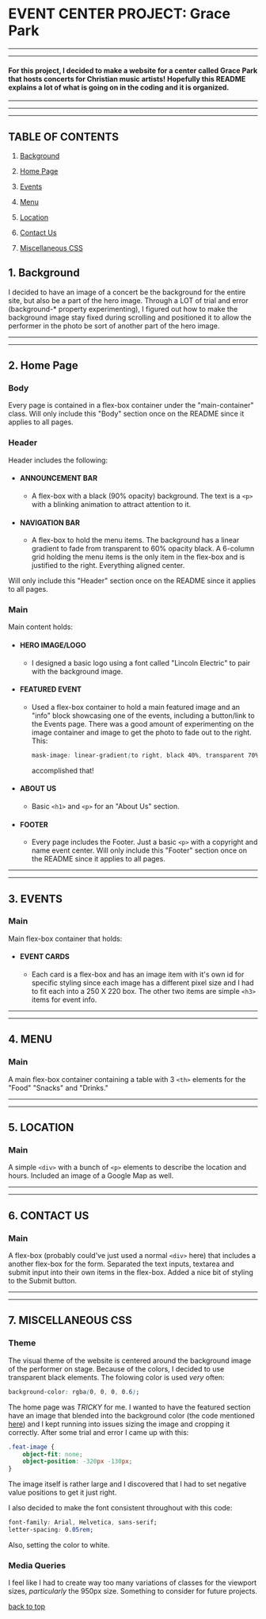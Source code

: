 # EVENT CENTER PROJECT: Grace Park
---
---

#### For this project, I decided to make a website for a center called Grace Park that hosts concerts for Christian music artists! Hopefully this README explains a lot of what is going on in the coding and it is organized.

---
---
---


## TABLE OF CONTENTS

1. [Background](#1-background)

2. [Home Page](#2-home-page)

3. [Events](#3-events)

4. [Menu](#4-menu)

5. [Location](#5-location)

6. [Contact Us](#6-contact-us)

7. [Miscellaneous CSS](#7-miscellaneous-css)

## 1. Background

I decided to have an image of a concert be the background for the entire site, but also be a part of the hero image. Through a LOT of trial and error (background-* property experimenting), I figured out how to make the background image stay fixed during scrolling and positioned it to allow the performer in the photo be sort of another part of the hero image.

---
---

## 2. Home Page

### Body

Every page is contained in a flex-box container under the "main-container" class. Will only include this "Body" section once on the README since it applies to all pages.

### Header

Header includes the following:

- #### ANNOUNCEMENT BAR

  - A flex-box with a black (90% opacity) background. The text is a `<p>` with a blinking animation to attract attention to it.

- #### NAVIGATION BAR

  - A flex-box to hold the menu items. The background has a linear gradient to fade from transparent to 60% opacity black. A 6-column grid holding the menu items is the only item in the flex-box and is justified to the right. Everything aligned center.

Will only include this "Header" section once on the README since it applies to all pages.

### Main

Main content holds:

- #### HERO IMAGE/LOGO

  - I designed a basic logo using a font called "Lincoln Electric" to pair with the background image.

- #### FEATURED EVENT

  - Used a flex-box container to hold a main featured image and an "info" block showcasing one of the events, including a button/link to the Events page. There was a good amount of experimenting on the image container and image to get the photo to fade out to the right. This:
    ```css
    mask-image: linear-gradient(to right, black 40%, transparent 70%);
     ```
    accomplished that!

- #### ABOUT US

  - Basic `<h1>` and `<p>` for an "About Us" section.

- #### FOOTER

  - Every page includes the Footer. Just a basic `<p>` with a copyright and name event center. Will only include this "Footer" section once on the README since it applies to all pages.

---
---

## 3. EVENTS

### Main

Main flex-box container that holds:

- #### EVENT CARDS
  - Each card is a flex-box and has an image item with it's own id for specific styling since each image has a different pixel size and I had to fit each into a 250 X 220 box. The other two items are simple `<h3>` items for event info.

---
---

## 4. MENU

### Main

A main flex-box container containing a table with 3 `<th>` elements for the "Food" "Snacks" and "Drinks."

---
---

## 5. LOCATION

### Main

A simple `<div>` with a bunch of `<p>` elements to describe the location and hours. Included an image of a Google Map as well.

---
---

## 6. CONTACT US

### Main

A flex-box (probably could've just used a normal `<div>` here) that includes a another flex-box for the form. Separated the text inputs, textarea and submit input into their own items in the flex-box. Added a nice bit of styling to the Submit button.

---
---

## 7. MISCELLANEOUS CSS

### Theme

The visual theme of the website is centered around the background image of the performer on stage. Because of the colors, I decided to use transparent black elements. The folowing color is used *very* often:
```css
background-color: rgba(0, 0, 0, 0.6);
```
The home page was *TRICKY* for me. I wanted to have the featured section have an image that blended into the background color (the code mentioned [here](#featured-event)) and I kept running into issues sizing the image and cropping it correctly. After some trial and error I came up with this:
```css
.feat-image {
    object-fit: none;
    object-position: -320px -130px;
}
```
The image itself is rather large and I discovered that I had to set negative value positions to get it just right.

I also decided to make the font consistent throughout with this code:
```css
font-family: Arial, Helvetica, sans-serif;
letter-spacing: 0.05rem;
```
Also, setting the color to white.

### Media Queries

I feel like I had to create way too many variations of classes for the viewport sizes, *particularly* the 950px size. Something to consider for future projects.

[back to top](#event-center-project-grace-park)